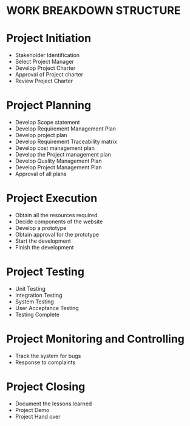 # WORK BREAKDOWN STRUCTURE			


# Project Initiation
- Stakeholder Identification
- Select Project Manager
- Develop Project Charter
- Approval of Project charter
- Review Project Charter

# Project Planning
- Develop Scope statement
- Develop Requirement Management Plan
- Develop project plan
- Develop Requirement Traceability matrix
- Develop cost management plan
- Develop the Project management plan
- Develop Quality Management Plan
- Develop Project Management Plan
- Approval of all plans 

# Project Execution
- Obtain all the resources required
- Decide components of the website
- Develop a prototype
- Obtain approval for the prototype
- Start the development 
- Finish the development

# Project Testing
- Unit Testing
- Integration Testing
- System Testing
- User Acceptance Testing
- Testing Complete

# Project Monitoring and Controlling
- Track the system for bugs
- Response to complaints

# Project Closing
- Document the lessons learned
- Project Demo
- Project Hand over
